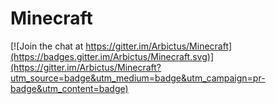 # Minecraft

[![Join the chat at https://gitter.im/Arbictus/Minecraft](https://badges.gitter.im/Arbictus/Minecraft.svg)](https://gitter.im/Arbictus/Minecraft?utm_source=badge&utm_medium=badge&utm_campaign=pr-badge&utm_content=badge)